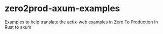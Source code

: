 # zero2prod-axum-examples
Examples to help translate the actix-web examples in Zero To Production In Rust to axum
